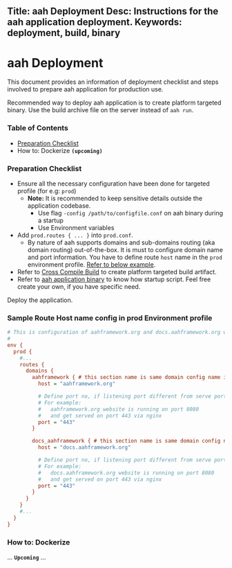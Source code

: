 Title: aah Deployment
Desc: Instructions for the aah application deployment.
Keywords: deployment, build, binary
---
# aah Deployment

This document provides an information of deployment checklist and steps involved to prepare aah application for production use.

Recommended way to deploy aah application is to create platform targeted binary. Use the build archive file on the server instead of `aah run`.

### Table of Contents

  * [Preparation Checklist](#preparation-checklist)
  * How to: Dockerize **`(upcoming)`**

### Preparation Checklist

  * Ensure all the necessary configuration have been done for targeted profile (for e.g: `prod`)
      - **Note:** It is recommended to keep sensitive details outside the application codebase.
          * Use flag `-config /path/to/configfile.conf` on aah binary during a startup
          * Use Environment variables
  * Add `prod.routes { ... }` into `prod.conf`.
      - By nature of aah supports domains and sub-domains routing (aka domain routing) out-of-the-box. It is must to configure domain name and port information. You have to define route `host` name in the `prod` environment profile. [Refer to below example](#sample-route-host-name-config-in-prod-environment-profile).
  * Refer to [Cross Compile Build](aah-cli-tool.html#cross-compile-build) to create platform targeted build artifact.
  * Refer to [aah application binary](aah-application-binary.html) to know how startup script. Feel free create your own, if you have specific need.

Deploy the application.

### Sample Route Host name config in prod Environment profile

```cfg
# This is configuration of aahframework.org and docs.aahframework.org websites.
#
env {
  prod {
    #...
    routes {
      domains {
        aahframework { # this section name is same domain config name in the routes.conf
          host = "aahframework.org"

          # Define port no, if listening port different from serve port
          # For example:
          #   aahframework.org website is running on port 8080
          #   and get served on port 443 via nginx
          port = "443"  
        }

        docs_aahframework { # this section name is same domain config name in the routes.conf
          host = "docs.aahframework.org"

          # Define port no, if listening port different from serve port
          # For example:
          #   docs.aahframework.org website is running on port 8080
          #   and get served on port 443 via nginx
          port = "443"
        }
      }
    }
    #...
  }
}
```

### How to: Dockerize

... **`Upcoming`** ...
